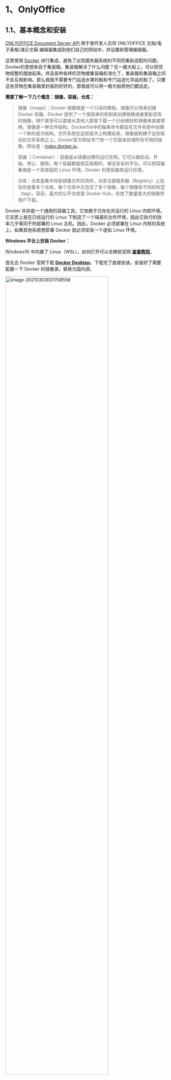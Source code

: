 # 1、OnlyOffice

## 1.1、基本概念和安装

[ONLYOFFICE Document Server API](https://api.onlyoffice.com/zh-CN/docs/docs-api/get-started/basic-concepts/) 用于使开发人员将 ONLYOFFICE 文档/电子表格/演示文稿 编辑器集成到他们自己的网站中，并设置和管理编辑器。

这里使用 [Docker](https://www.docker.com/) 进行集成，避免了出现服务器系统的不同而重新适配的问题。Docker的思想来自于集装箱，集装箱解决了什么问题？在一艘大船上，可以把货物规整的摆放起来。并且各种各样的货物被集装箱标准化了，集装箱和集装箱之间不会互相影响。那么我就不需要专门运送水果的船和专门运送化学品的船了。只要这些货物在集装箱里封装的好好的，那我就可以用一艘大船把他们都运走。



**需要了解一下几个概念：镜像，容器，仓库：**

> 镜像（image）：Docker 镜像就是一个只读的模板，镜像可以用来创建 Docker 容器。Docker 提供了一个很简单的机制来创建镜像或者更新现有的镜像，用户甚至可以直接从其他人那里下载一个已经做好的镜像来直接使用。镜像是一种文件结构。Dockerfile中的每条命令都会在文件系统中创建一个新的层次结构，文件系统在这些层次上构建起来，镜像就构建于这些联合的文件系统之上。Docker官方网站专门有一个页面来存储所有可用的镜像，网址是：[index.docker.io](http://index.docker.io/)。

> 容器（ Container）：容器是从镜像创建的运行实例。它可以被启动、开始、停止、删除。每个容器都是相互隔离的、保证安全的平台。可以把容器看做是一个简易版的 Linux 环境，Docker 利用容器来运行应用。

> 仓库：仓库是集中存放镜像文件的场所，仓库注册服务器（Registry）上往往存放着多个仓库，每个仓库中又包含了多个镜像，每个镜像有不同的标签（tag）。目前，最大的公开仓库是 Docker Hub，存放了数量庞大的镜像供用户下载。

Docker 并非是一个通用的容器工具，它依赖于已存在并运行的 Linux 内核环境。它实质上是在已经运行的 Linux 下制造了一个隔离的文件环境，因此它执行的效率几乎等同于所部署的 Linux 主机。因此，Docker 必须部署在 Linux 内核的系统上。如果其他系统想部署 Docker 就必须安装一个虚拟 Linux 环境。



**Windows 平台上安装 Docker：**

Windows10 中内置了 Linux（WSL），如何打开可以去微软官网 **[查看教程](https://docs.microsoft.com/zh-cn/windows/wsl/install-win10)**。

首先去 Docker 官网下载 **[Docker Desktop](https://desktop.docker.com/win/stable/Docker%20Desktop%20Installer.exe)**，下载完了直接安装。安装好了需要配置一下 Docker 的镜像源，替换为国内源。

<img src="!assets/OnlyOffice/image-20210303001708558.png" alt="image-20210303001708558" style="width:80%;" />


推荐的几个国内源：

```
Docker中国区官方镜像
https://registry.docker-cn.com

网易
http://hub-mirror.c.163.com

ustc 
https://docker.mirrors.ustc.edu.cn

中国科技大学
https://docker.mirrors.ustc.edu.cn

阿里云容器服务(上图所使用的)，去阿里云搜索 容器镜像服务
```

运行测试（dos，powershell，windows terminal都可以，后面的 shell 命令同样）：

```shell
docker -v
```



Docker 安装好了拉取 Onlyoffice 镜像，创建容器：

```shell
#拉取onlyoffice镜像
docker pull onlyoffice/documentserver

#查看镜像
docker images

#运行镜像（创建容器），并绑定端口，这里绑定 9000
docker run -itd --name office -p 9000:80 onlyoffice/documentserver

#查看正在运行的容器，后面加上 -a 查看所有容器
docker ps

#停止运行
docker stop office

#开始运行
docker start office

#删除镜像（如果有镜像创建的容器需要先删除容器，删除容器需要先停止运行才可以删除）
docker rm office
docker rmi onlyoffice/documentserver
```

查看服务是否已经启动（需要等待一分钟左右）：

```
http://电脑ip:绑定端口
```

<img src="!assets/OnlyOffice/image-20210303003314432.png" alt="image-20210303003314432" style="width:100%;" />


通常可以在以下编辑器文件夹中找到 API JavaScript 文件：

```
http://documentserver/web-apps/apps/api/documents/api.js
```

其中`documentserver`是安装了 ONLYOFFICE Document Server 的服务器的名称。

要嵌入编辑器的目标HTML文件需要有一个占位符div标记，其中将传递有关编辑器参数的所有信息：

```html
<div id="placeholder"></div>
<script type="text/javascript" src="https://documentserver/web-apps/apps/api/documents/api.js"></script>
```

包含可变参数的页面代码是这样的:

```javascript
var docEditor = new DocsAPI.DocEditor("placeholder", config);
```

其中config是一个对象：

```javascript
config = {
    "document": {
        "fileType": "docx",
        "key": "Khirz6zTPdfd7",
        "title": "Example Document Title.docx",
        "url": "https://example.com/url-to-example-document.docx"
    },
    "documentType": "word",
    "editorConfig": {
        "callbackUrl": "https://example.com/url-to-callback.ashx"
    }
};
```

一个简单的例子：

```html
<!DOCTYPE html>
<html style="height: 100%;">
<head>
    <title>ONLYOFFICE Api Documentation</title>
</head>
<body style="height: 100%; margin: 0;">
    <div id="placeholder" style="height: 100%"></div>
    <!--将 documentserver 替换为 安装了 ONLYOFFICE Document Server 的服务器-->
    <script type="text/javascript" src="https://documentserver/web-apps/apps/api/documents/api.js"></script>
    <script type="text/javascript">
        window.docEditor = new DocsAPI.DocEditor("placeholder",
         	{
                "document": {
                    "fileType": "docx",
                    "key": "E7FAFC9C22A8",
                    "title": "Example Document Title.docx",
                    "url": "https://example.com/url-to-example-document.docx" //访问文档的url，自行替换
                },
                "documentType": "word",
                "height": "100%",
                "width": "100%"
            });
    </script>
</body>
</html>
```



# 2、工作原理及实践

## 2.1、打开文件

参考图和以下步骤说明了在ONLYOFFICE Document Server中打开文档的过程：

<img src="!assets/OnlyOffice/image-20210304001457116.png" alt="image-20210304001457116" style="width:50%;" />


1. 用户使用文档管理器（在他/她的浏览器中找到）打开文档进行查看或编辑。

	> 浏览器中的文档管理器从文档存储服务接收用户可用的所有文档的列表。

2. 使用 JavaScript API 将文档标识符及其在文档存储服务处的链接发送到文档编辑器。

3. 文档编辑器向文档编辑服务发出打开文档的请求。文档编辑器使用从文档管理器接收的文档标识符及其链接（在步骤2）。

4. 文档编辑服务使用提供的ID和链接从文档存储服务下载文档文件。 在此步骤中，还执行了将文件转换为Office Open XML 格式的操作，以使文档编辑器具有更好的性能和格式兼容性。

5. 准备就绪后，文档编辑服务会将文档文件传输到基于浏览器的文档编辑器。

6. 文档编辑器显示文档文件和/或（如果提供了适当的权限）允许对其进行编辑。

编辑完成后，将进行文档保存过程。



**实践**

1. 创建一个空的 html 文件。

2. 如下所示添加 div 元素。

	```html
	<div id="placeholder"></div>
	```

3. 使用将用于您的网站的 JavaScript API指定的 ONLYOFFICE Document Server 链接。

   ```html 
   <script type="text/javascript" src="https://documentserver/web-apps/apps/api/documents/api.js"></script>
   ```

   其中 documentserver 是安装了 ONLYOFFICE Document Server 的服务器的名称。

4. 添加初始化 div 元素的文档编辑器的脚本，该脚本带有要打开的文档的配置：

   ```javascript
   new DocsAPI.DocEditor("placeholder", {
       "document": {
           "fileType": "docx",
           "key": "Khirz6zTPdfd7",
           "title": "Example Document Title.docx",
           "url": "https://example.com/url-to-example-document.docx"
       },
       "documentType": "word",
       "height": "100%",
       "width": "100%"
   });
   ```

   其中 `example.com` 是安装了文档管理器和文档存储服务的服务器的名称（说白了就是访问文档的 URL）。

5. 在浏览器中打开html文件。

   如果出现只有工具栏、看不到文章主体的问题。原因是没有给 `<body></body>` 设置高度，试着加上：

   ```css
   html, body {
       margin: 0;
       height: 100%
   }
   ```



## 2.2、保存文件

参考图和以下步骤说明了将文档保存在ONLYOFFICE Document Server中的过程。

<img src="!assets/OnlyOffice/image-20210307232148928.png" alt="image-20210307232148928" style="width:50%;" />


1. 用户在文档编辑器中编辑文档。
2. 文档编辑器将所做的更改发送到文档编辑服务。
3. 用户关闭文档编辑器。
4. 文档编辑服务监视文档工作的结束，并将从文档编辑器发送的更改收集到一个文档中。
5. 文档编辑服务使用 JavaScript API 中的 callbackUrl 通知文档存储服务有关文档编辑结束的信息，并返回到修改后的文档的链接。
6. 文档存储服务从文档编辑服务下载带有所有已保存更改的文档文件并进行存储。



**实践**

1. 创建一个回调处理程序，以从文档编辑服务中保存文档。

	```java
	public void saveFile(HttpServletRequest request, HttpServletResponse response, String id) throws IOException {
	    PrintWriter writer = response.getWriter();
	    Scanner scanner = new Scanner(request.getInputStream()).useDelimiter("\\A");
	    String body = scanner.hasNext() ? scanner.next() : "";
	    JSONObject jsonObj = JSONObject.parseObject(body);
	    if ((int) jsonObj.get("status") == 2) {
	        String downloadUri = (String) jsonObj.get("url");
	        URL url = new URL(downloadUri);
	        java.net.HttpURLConnection connection = (java.net.HttpURLConnection) url.openConnection();
	        InputStream stream = connection.getInputStream();
	        // pathForSave 是保存文件的计算机文件夹的绝对路径，包括文件名。
	        File savedFile = new File(pathForSave);
	        try (FileOutputStream out = new FileOutputStream(savedFile)) {
	            int read;
	            final byte[] bytes = new byte[1024];
	            while ((read = stream.read(bytes)) != -1) {
	                out.write(bytes, 0, read);
	            }
	            out.flush();
	        }
	        connection.disconnect();
	    }
	    writer.write("{\"error\":0}");
	}
	```

2. 创建一个html文件以打开文档。

3. 在文档编辑器初始化的配置脚本中，使用参数行中的回调处理程序指定文件的URL。

	```javascript
	new DocsAPI.DocEditor("placeholder", {
	    "document": {
	        "fileType": "docx",
	        "key": "Khirz6zTPdfd7",
	        "title": "Example Document Title.docx",
	        "url": "https://example.com/url-to-example-document.docx"
	    },
	    "documentType": "word",
	    "editorConfig": {
	        "callbackUrl": "https://example.com/url-to-callback.ashx" //回调程序接口
	    }
	});
	```

	> 其中example.com是安装文档管理器和文档存储服务的服务器的名称。

4. 在浏览器中打开html文件并编辑文档。

5. 关闭文档编辑器。大约10秒钟后查看您的文档。应保存所有更改，这意味着配置正确。



**保存延时**

文档编辑完成后，文档编辑服务会将此通知文档存储服务。完成此操作之前的时间是使用已编辑文件到Office Open XML格式的转换时间（取决于文件大小、复杂性和计算机功率，可以执行相当长的时间）和转换开始延迟时间（默认情况下等于5秒）计算的。在大多数情况下，时间大约是编辑完成后的10秒。

转换开始延迟是必要的，以允许在不保存文件的情况下返回到文件编辑会话，例如，在打开文件进行编辑的情况下重新加载浏览器页面时。默认转换开始延迟时间在文档服务器配置文件中定义，可以在以下路径中找到：

```
/etc/onlyoffice/documentserver/default.json.
```

如果你想改变它，你可以使用 *local.json* 文件，所有编辑过的参数都应该存储在这里。此文件与 *default.json* 位于同一个目录中。

| 参数                                         | 说明                                                     | 类型    | 例子 |
| -------------------------------------------- | -------------------------------------------------------- | ------- | ---- |
| services.CoAuthoring.server.savetimeoutdelay | 定义已编辑文件关闭后的转换开始延迟时间（以毫秒为单位）。 | integer | 5000 |

*local.json* 配置示例

```json
{
    "services": {
        "CoAuthoring": {
            "server": {
                "savetimeoutdelay": 5000
            }
        }
    }
}
```



## 3.3、审阅

“审阅” 选项允许您审阅文档、更改句子、短语和其他页面元素、更正拼写等，而无需实际编辑文档。所有更改都将被记录并显示给创建文档的用户。

<img src="!assets/OnlyOffice/review.png" alt="img" style="width:40%;" />


要启用“审阅”选项，必须将文档初始化的`permissions `部分中的`review`参数设置为`true`。文档状态栏将包含“审阅”菜单选项。

如果`edit`参数设置为`true`，`review`参数也设置为`true`，则用户将能够编辑文档、接受或拒绝更改并切换到审阅模式。

<img src="!assets/OnlyOffice/accept_reject.png" alt="Reviewing" style="width:50%;" />


如果`edit`参数设置为`false`，而`review`参数设置为`true`，则文档将仅可用于审阅。

```javascript
var docEditor = new DocsAPI.DocEditor("placeholder", {
    "document": {
        "permissions": {
            "edit": false,
            "review": true
        },
        ...
    },
    ...
});
```

> 请注意，如果`mode`参数设置为`edit`，文档审阅将仅对文档编辑器可用。



# 3、文档

## 3.1、高级参数

可以为 ONLYOFFICE Document Server 更改的参数可细分为以下主要部分：

- config -- 允许更改使用的平台类型、文档显示大小（宽度和高度）以及打开的文档类型
	- document -- 包含与文档相关的所有参数（标题、url、文件类型等）
		- info -- 包含文档的其他参数（文档所有者、存储文档的文件夹、上载日期、共享设置）
		- permissions -- 定义文档是否可以编辑和下载
	- editorConfig -- 定义与编辑器界面相关的参数：打开模式（查看器或编辑器）、界面语言、附加按钮等）
		- customization  -- 允许自定义编辑器界面，并改变是否存在其他按钮、链接、更改徽标和编辑器所有者详细信息
		- embedded -- 仅用于嵌入式文档类型，允许更改用于控制嵌入式模式的按钮的行为
		- plugins -- 用于将必要的插件连接到文档服务器，以便所有文档编辑器用户都能看到它们
	- events -- 对文档应用某个操作（加载、修改等）时调用的特殊事件列表

包含所有附加参数的完整配置如下所示:

```javascript
config = {
    "document": {
        "fileType": "docx",
        "info": {
            "folder": "Example Files",
            "owner": "John Smith",
            "sharingSettings": [
                {
                    "permissions": "Full Access",
                    "user": "John Smith"
                },
                {
                    "isLink": true,
                    "permissions": "Read Only",
                    "user": "External link"
                },
                ...
            ],
            "uploaded": "2010-07-07 3:46 PM"
        },
        "key": "Khirz6zTPdfd7",
        "permissions": {
            "comment": true,
            "copy": true,
            "download": true,
            "edit": true,
            "fillForms": true,
            "modifyContentControl": true,
            "modifyFilter": true,
            "print": true,
            "review": true
        },
        "title": "Example Document Title.docx",
        "url": "https://example.com/url-to-example-document.docx"
    },
    "documentType": "word",
    "editorConfig": {
        "actionLink": ACTION_DATA,
        "callbackUrl": "https://example.com/url-to-callback.ashx",
        "createUrl": "https://example.com/url-to-create-document/",
        "customization": {
            "autosave": true,
            "chat": true,
            "commentAuthorOnly": false,
            "comments": true,
            "compactHeader": false,
            "compactToolbar": false,
            "compatibleFeatures": false,
            "customer": {
                "address": "My City, 123a-45",
                "info": "Some additional information",
                "logo": "https://example.com/logo-big.png",
                "mail": "john@example.com",
                "name": "John Smith and Co.",
                "www": "example.com"
            },
            "feedback": {
                "url": "https://example.com",
                "visible": true
            },
            "forcesave": false,
            "goback": {
                "blank": true,
                "requestClose": false,
                "text": "Open file location",
                "url": "https://example.com"
            },
            "help": true,
            "hideRightMenu": false,
            "logo": {
                "image": "https://example.com/logo.png",
                "imageEmbedded": "https://example.com/logo_em.png",
                "url": "https://example.com"
            },
            "macros": true,
            "macrosMode": "warn",
            "mentionShare": true,
            "plugins": true,
            "reviewDisplay": "original",
            "showReviewChanges": false,
            "spellcheck": true,
            "toolbarHideFileName": false,
            "toolbarNoTabs": false,
            "trackChanges": false,
            "unit": "cm",
            "zoom": 100
        },
        "embedded": {
            "embedUrl": "https://example.com/embedded?doc=exampledocument1.docx",
            "fullscreenUrl": "https://example.com/embedded?doc=exampledocument1.docx#fullscreen",
            "saveUrl": "https://example.com/download?doc=exampledocument1.docx",
            "shareUrl": "https://example.com/view?doc=exampledocument1.docx",
            "toolbarDocked": "top"
        },
        "lang": "en",
        "location": "us",
        "mode": "edit",
        "plugins": {
             "autostart": [
                 "asc.{0616AE85-5DBE-4B6B-A0A9-455C4F1503AD}",
                 "asc.{FFE1F462-1EA2-4391-990D-4CC84940B754}",
                 ...
             ],
             "pluginsData": [
                 "https://example.com/plugin1/config.json",
                 "https://example.com/plugin2/config.json",
                 ...
             ]
        },
        "recent": [
            {
                "folder": "Example Files",
                "title": "exampledocument1.docx",
                "url": "https://example.com/exampledocument1.docx"
            },
            {
                "folder": "Example Files",
                "title": "exampledocument2.docx",
                "url": "https://example.com/exampledocument2.docx"
            },
            ...
        ],
        "region": "en-US",
        "templates": [
            {
                "image": "https://example.com/exampletemplate1.png",
                "title": "exampletemplate1.docx",
                "url": "https://example.com/url-to-create-template1"
            },
            {
                "image": "https://example.com/exampletemplate2.png",
                "title": "exampletemplate2.docx",
                "url": "https://example.com/url-to-create-template2"
            },
            ...
        ],
        "user": {
            "id": "78e1e841",
            "name": "John Smith"
        }
    },
    "events": {
        "onAppReady": onAppReady,
        "onCollaborativeChanges": onCollaborativeChanges,
        "onDocumentReady": onDocumentReady,
        "onDocumentStateChange": onDocumentStateChange,
        "onDownloadAs": onDownloadAs,
        "onError": onError,
        "onInfo": onInfo,
        "onMetaChange": onMetaChange,
        "onOutdatedVersion": onOutdatedVersion,
        "onRequestClose": onRequestClose,
        "onRequestCompareFile": onRequestCompareFile,
        "onRequestCreateNew": onRequestCreateNew,
        "onRequestEditRights": onRequestEditRights,
        "onRequestHistory": onRequestHistory,
        "onRequestHistoryClose": onRequestHistoryClose,
        "onRequestHistoryData": onRequestHistoryData,
        "onRequestInsertImage": onRequestInsertImage,
        "onRequestMailMergeRecipients": onRequestMailMergeRecipients,
        "onRequestRename": onRequestRename,
        "onRequestRestore": onRequestRestore,
        "onRequestSaveAs": onRequestSaveAs,
        "onRequestSendNotify": onRequestSendNotify,
        "onRequestSharingSettings": onRequestSaveAs,
        "onRequestUsers": onRequestUsers,
        "onWarning": onWarning
    },
    "height": "100%",
    "token": "eyJhbGciOiJIUzI1NiIsInR5cCI6IkpXVCJ9.e30.t-IDcSemACt8x4iTMCda8Yhe3iZaWbvV5XKSTbuAn0M",
    "type": "desktop",
    "width": "100%"
};
```

> 其中example.com是安装了文档管理器和文档存储服务的服务器的名称。



## 3.2、Config

config base 部分允许更改使用的平台类型、文档显示大小（宽度和高度）以及打开的文档类型。

| 名字         | 说明                                                         | 类型   | 示例      |
| ------------ | ------------------------------------------------------------ | ------ | --------- |
| documentType | 定义要打开的文档类型：office三件套（Word、Excel、PowerPoint）分别对应（word、cell、slide） | string | "cell"    |
| height       | 在浏览器窗口中定义文档高度（默认为100%）。                   | string | "100%"    |
| token        | 定义以令牌的形式添加到文档服务器配置中的加密签名。           | string |           |
| type         | 定义用于访问文档的平台类型：desktop（电脑）、mobile（手机平板）、embedded（网页嵌入），默认为desktop | string | "desktop" |
| width        | 在浏览器窗口中定义文档宽度（默认为100%）。                   | string | "100%"    |



**示例**

```javascript
var docEditor = new DocsAPI.DocEditor("placeholder", {
    "documentType": "word",
    "height": "100%",
    "token": "eyJhbGciOiJIUzI1NiIsInR5cCI6IkpXVCJ9.e30.t-IDcSemACt8x4iTMCda8Yhe3iZaWbvV5XKSTbuAn0M",
    "type": "desktop",
    "width": "100%",
    ...
});
```



### Document

文档部分允许更改与文档相关的所有参数（标题、url、文件类型等），这些参数为必填字段。

| 名字     | 说明                                                         | 类型   | 示例            |
| -------- | ------------------------------------------------------------ | ------ | --------------- |
| fileType | 定义查看或编辑的源文档的文件类型。必须小写。                 | string | "docx"          |
| key      | 定义服务用于识别文档的唯一文档标识符。如果发送了已知密钥，文档将从缓存中获取。每次编辑和保存文档时，都必须重新生成密钥。文档 `url` 可用作键，但不包含特殊字符，长度限制为128个符号。 | string | "Khirz6zTPdfd7" |
| title    | 为已浏览或编辑的文档定义所需的文件名，该文件名也将在下载文档时用作文件名。长度限制为128个符号。 | string | "测试.docx"     |
| url      | 定义存储已查看或编辑的源文档的绝对URL。                      | string |                 |



**示例**

```javascript
var docEditor = new DocsAPI.DocEditor("placeholder", {
    "document": {
        "fileType": "docx",
        "key": "Khirz6zTPdfd7",
        "title": "Example Document Title.docx",
        "url": "https://example.com/url-to-example-document.docx",
    },
    ...
});
```

> key可以使用：0-9、a-z、a-z、-._=。最大密钥长度为20个字符。



#### Info

文档信息部分允许更改文档的附加参数(文档所有者、文档存储的文件夹、上传日期、共享设置)。

| 名字            | 说明                                                         | 类型     | 示例            |
| --------------- | ------------------------------------------------------------ | -------- | --------------- |
| folder          | 定义用于存储文档的文件夹（如果文档存储在根文件夹中，则可以为空）。 | string   | "Example Files" |
| owner           | 定义文档所有者/创建者的名称。                                | string   | "John Smith"    |
| sharingSettings | 显示有关允许与其他用户共享文档的设置的信息：<br>**isLink**--将用户图标更改为链接图标，**type**：boolean，**example**：false。<br>**permissions**--具有上述名称的用户的访问权限。可以是 **Full Access**, **Read Only** 或者 **Deny Access**。**type**：string，**example**："Full Access"。<br>**user**--将与之共享文档的用户的名称。**type**：string，**example**：”John Smith“。 | 对象数组 |                 |

<img src="!assets/OnlyOffice/sharing_settings.png" alt="img" style="width:60%;" />




| 名字     | 说明               | 类型   | 示例                 |
| -------- | ------------------ | ------ | -------------------- |
| uploaded | 定义文档上传日期。 | string | "2010-07-07 3:46 PM" |

<img src="!assets/OnlyOffice/info.png" alt="img" style="width:60%;" />



**示例**

```javascript
var docEditor = new DocsAPI.DocEditor("placeholder", {
    "document": {
        "info": {
            "folder": "Example Files",
            "owner": "John Smith",
            "sharingSettings": [
                {
                    "permissions": "Full Access",
                    "user": "John Smith"
                },
                {
                    "isLink": true,
                    "permissions": "Read Only",
                    "user": "External link"
                },
                ...
            ],
            "uploaded": "2010-07-07 3:46 PM"
        },
        ...
    },
    ...
});
```



#### Permissions

文档权限部分允许更改是否要编辑和下载文档的权限。

| 名字    | 说明                                                         | 类型    | 示例 |
| ------- | ------------------------------------------------------------ | ------- | ---- |
| comment | 定义是否可以对文档进行注释。 如果注释权限设置为`true`，则文档侧栏将包含“注释”菜单选项； 只有将`mode`参数设置为`edit`时，文档注释才可用于文档编辑器。 默认值与`edit`参数的值一致。 | boolean | true |

> 如果`edit`设置为`true`，`comment`也设置为`true`，用户将能够编辑文档和注释。如果`edit`设置为`true`，`comment`设置为`false`，用户只能编辑，相应的评论功能只能查看，评论的添加和编辑将不可用。如果`edit`设置为`false`，而`comment`设置为`true`，则文档仅可用于注释。如果`edit`设置为`false`，`review`设置为`false`，`comment`设置为`true`，则不考虑`fillForms`值，表格填写不可用。

<img src="!assets/OnlyOffice/comment.png" alt="img" style="width:35%;" />




| 名字     | 说明                                                         | 类型    | 示例 |
| -------- | ------------------------------------------------------------ | ------- | ---- |
| copy     | 允许您将内容复制到剪贴板。 默认值是true。                    | boolean | true |
| download | 定义是否可以下载文档或仅在线查看或编辑文档。 如果将下载权限设置为“ false”，则“文件”菜单中将不存在“下载为...”菜单选项。 默认值是true。 | boolean | true |
| edit     | 定义文档是可以编辑还是只能查看。 如果将编辑权限设置为“ true”，则“文件”菜单将包含“编辑文档”菜单选项； 请注意，如果将编辑权限设置为“ false”，则将在查看器中打开该文档，即使将`mode`参数设置为`edit`，也将无法将其切换到编辑器。 默认值是true。 | boolean | true |
| print    | 定义是否可以打印文档。 如果将打印许可设置为“ false”，则“文件”菜单中将不存在“打印”菜单选项。 默认值是true。 | boolean | true |

<img src="!assets/OnlyOffice/permissions.png" alt="img" style="width:60%;" />




| 名字      | 说明                                                         | 类型    | 示例 |
| --------- | ------------------------------------------------------------ | ------- | ---- |
| fillForms | 定义是否可以填写表格。 如果将mode参数设置为edit，则填写表单仅对文档编辑器可用。 默认值与edit或review参数的值一致。 | boolean | true |

> 如果将edit设置为“ true”或将review设置为“ true”，则不考虑fillForms值，并且可以进行表单填充。 如果将edit设置为“ false”，将review设置为“ false”，并且fillForms也设置为“ true”，则用户只能在文档中填写表单。 如果edit设置为“ false”且审阅设置为“ false”且fillForms设置为“ true”，则不考虑注释值，并且注释不可用。 当前仅表单填写模式仅适用于“文档编辑器”。

<img src="!assets/OnlyOffice/fill-forms.png" alt="img" style="width:40%;" />




| 名字                 | 说明                                                         | 类型    | 示例 |
| -------------------- | ------------------------------------------------------------ | ------- | ---- |
| modifyContentControl | 定义是否可以更改内容控件设置。 仅当mode参数设置为edit时，内容控件修改才可用于文档编辑器。 默认值是true。 | boolean | true |
| modifyFilter         | 定义过滤器是否可以全局应用（true）影响所有其他用户，或局部应用（false），即仅适用于当前用户。 如果将mode参数设置为edit，则只能对电子表格编辑器进行过滤器修改。 默认值是true。 |         |      |

> 如果文档由具有完全访问权限的用户编辑，则由该用户应用的过滤器将对所有其他用户可见，而不管其本地设置如何。



| 名字   | 说明                                                         | 类型    | 示例 |
| ------ | ------------------------------------------------------------ | ------- | ---- |
| review | 定义是否可以查看文档。 如果审阅权限设置为true，则文档状态栏将包含“审阅”菜单选项； 如果将mode参数设置为edit，则文档审阅仅对文档编辑器可用。 默认值与edit参数的值一致。 | boolean | true |

> 如果将编辑设置为“ true”，并且审阅也设置为“ true”，则用户将能够编辑文档，接受/拒绝所做的更改并自己切换到审阅模式。 如果编辑设置为“ true”，而审阅设置为“ false”，则用户将只能进行编辑。 如果将编辑设置为“ false”，将审阅设置为“ true”，则该文档仅在审阅模式下可用。

<img src="!assets/OnlyOffice/review.png" alt="img" style="width:33%;" />




**审阅**

```javascript
var docEditor = new DocsAPI.DocEditor("placeholder", {
    "document": {
        "permissions": {
            "comment": true,
            "copy": true,
            "download": true,
            "edit": true,
            "fillForms": true,
            "modifyContentControl": true,
            "modifyFilter": true,
            "print": true,
            "review": true
        },
        ...
    },
    ...
});
```



# 4、故障排除

**下载失败**

<img src="!assets/OnlyOffice/e-download.png" alt="Download failed" style="width:33%;" />


编辑器加载过程中将显示“下载失败”消息。

文档编辑服务无法上传文件进行编辑。

检查到 `document.url` 中指定的文件的链接是否正确。 必须可以从文档编辑服务访问该链接。



**文件版本变更**

<img src="!assets/OnlyOffice/e-key.png" alt="The file version has been changed" style="width:50%;" />


编辑器加载“The file version has been changed. The page will be reloaded（文件版本已被更改”。页面将被重新加载）”的消息。

文档编辑服务无法打开以前编辑和保存的文件进行编辑。

每次编辑和保存文档时，必须重新生成 `document.key`。

